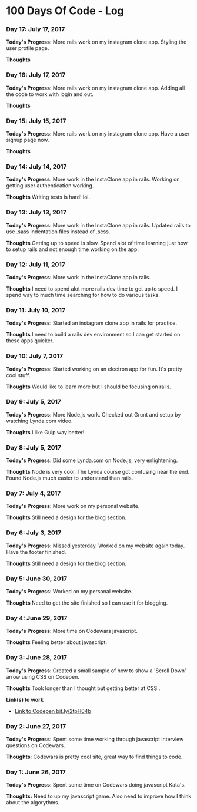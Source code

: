 # 100 Days Of Code - Log

### Day 17: July 17, 2017
**Today's Progress**: More rails work on my instagram clone app. Styling the user profile page.

**Thoughts**



### Day 16: July 17, 2017
**Today's Progress**: More rails work on my instagram clone app. Adding all the code to work with login and out.

**Thoughts**



### Day 15: July 15, 2017
**Today's Progress**: More rails work on my instagram clone app. Have a user signup page now.

**Thoughts**



### Day 14: July 14, 2017
**Today's Progress**: More work in the InstaClone app in rails. Working on getting user authentication working.

**Thoughts** Writing tests is hard! lol.



### Day 13: July 13, 2017
**Today's Progress**: More work in the InstaClone app in rails. Updated rails to use .sass indentation files instead of .scss.

**Thoughts** Getting up to speed is slow. Spend alot of time learning just how to setup rails and not enough time working on the app.



### Day 12: July 11, 2017
**Today's Progress**: More work in the InstaClone app in rails.

**Thoughts** I need to spend alot more rails dev time to get up to speed. I spend way to much time searching for how to do various tasks.



### Day 11: July 10, 2017
**Today's Progress**: Started an instagram clone app in rails for practice.

**Thoughts** I need to build a rails dev environment so I can get started on these apps quicker.



### Day 10: July 7, 2017
**Today's Progress**: Started working on an electron app for fun. It's pretty cool stuff.

**Thoughts** Would like to learn more but I should be focusing on rails.



### Day 9: July 5, 2017
**Today's Progress**: More Node.js work. Checked out Grunt and setup by watching Lynda.com video.

**Thoughts** I like Gulp way better!



### Day 8: July 5, 2017
**Today's Progress**: Did some Lynda.com on Node.js, very enlightening.

**Thoughts** Node is very cool. The Lynda course got confusing near the end. Found Node.js much easier to understand than rails.



### Day 7: July 4, 2017
**Today's Progress**: More work on my personal website.

**Thoughts** Still need a design for the blog section.



### Day 6: July 3, 2017
**Today's Progress**: Missed yesterday. Worked on my website again today. Have the footer finished.

**Thoughts** Still need a design for the blog section.



### Day 5: June 30, 2017
**Today's Progress**: Worked on my personal website.

**Thoughts** Need to get the site finished so I can use it for blogging.



### Day 4: June 29, 2017
**Today's Progress**: More time on Codewars javascript.

**Thoughts** Feeling better about javascript.



### Day 3: June 28, 2017
**Today's Progress**: Created a small sample of how to show a 'Scroll Down' arrow using CSS on Codepen.

**Thoughts** Took longer than I thought but getting better at CSS..

**Link(s) to work**

- [Link to Codepen bit.ly/2tpH04b](https://bit.ly/2tpH04b)



### Day 2: June 27, 2017
**Today's Progress**: Spent some time working through javascript interview questions on Codewars.

**Thoughts**: Codewars is pretty cool site, great way to find things to code.



### Day 1: June 26, 2017
**Today's Progress**: Spent some time on Codewars doing javascript Kata's.

**Thoughts:** Need to up my javascript game. Also need to improve how I think about the algorythms.

